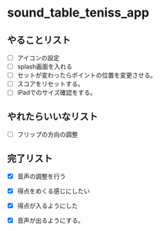 # sound_table_teniss_app

## やることリスト
- [ ] アイコンの設定
- [ ] splash画面を入れる
- [ ] セットが変わったらポイントの位置を変更させる。
- [ ] スコアをリセットする。
- [ ] iPadでのサイズ確認をする。

## やれたらいいなリスト
- [ ] フリップの方向の調整

## 完了リスト
- [x] 音声の調整を行う
- [x] 得点をめくる感じにしたい
- [x] 得点が入るようにした
- [x] 音声が出るようにする。
 